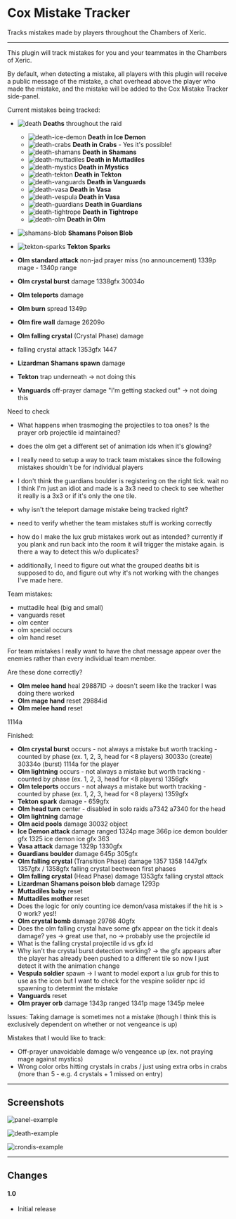 # Cox Mistake Tracker

Tracks mistakes made by players throughout the Chambers of Xeric.

---
This plugin will track mistakes for you and your teammates in the Chambers of Xeric.

By default, when detecting a mistake, all players with this plugin will receive a public message of the mistake, a chat
overhead above the player who made the mistake, and the mistake will be added to the Cox Mistake Tracker side-panel.

Current mistakes being tracked:

* ![death](src/main/resources/com/coxmistaketracker/death.png) **Deaths** throughout the raid
    * ![death-ice-demon](src/main/resources/com/coxmistaketracker/death-ice-demon.png) **Death in Ice Demon**
    * ![death-crabs](src/main/resources/com/coxmistaketracker/death-crabs.png) **Death in Crabs** - Yes it's possible!
    * ![death-shamans](src/main/resources/com/coxmistaketracker/death-shamans.png) **Death in Shamans**
    * ![death-muttadiles](src/main/resources/com/coxmistaketracker/death-muttadiles.png) **Death in Muttadiles**
    * ![death-mystics](src/main/resources/com/coxmistaketracker/death.png) **Death in Mystics**
    * ![death-tekton](src/main/resources/com/coxmistaketracker/death-tekton.png) **Death in Tekton**
    * ![death-vanguards](src/main/resources/com/coxmistaketracker/death-vanguards.png) **Death in Vanguards**
    * ![death-vasa](src/main/resources/com/coxmistaketracker/death-vasa.png) **Death in Vasa**
    * ![death-vespula](src/main/resources/com/coxmistaketracker/death-vasa.png) **Death in Vasa**
    * ![death-guardians](src/main/resources/com/coxmistaketracker/death-guardians.png) **Death in Guardians**
    * ![death-tightrope](src/main/resources/com/coxmistaketracker/death-tightrope.png) **Death in Tightrope**
    * ![death-olm](src/main/resources/com/coxmistaketracker/death-olm.png) **Death in Olm**
* ![shamans-blob](src/main/resources/com/coxmistaketracker/shamans-blob.png) **Shamans Poison Blob**
* ![tekton-sparks](src/main/resources/com/coxmistaketracker/death.png) **Tekton Sparks**


* **Olm standard attack** non-jad prayer miss (no announcement) 1339p mage - 1340p range


* **Olm crystal burst** damage 1338gfx 30034o

* **Olm teleports** damage 
* **Olm burn** spread 1349p
* **Olm fire wall** damage 26209o
* **Olm falling crystal** (Crystal Phase) damage
* falling crystal attack 1353gfx 1447


* **Lizardman Shamans spawn** damage

* **Tekton** trap underneath -> not doing this
* **Vanguards** off-prayer damage "I'm getting stacked out" -> not doing this


Need to check
* What happens when trasmoging the projectiles to toa ones? Is the prayer orb projectile id maintained?
* does the olm get a different set of animation ids when it's glowing?

* I really need to setup a way to track team mistakes since the following mistakes shouldn't be for individual players
* I don't think the guardians boulder is registering on the right tick. wait no I think I'm just an idiot and made is a 3x3
  need to check to see whether it really is a 3x3 or if it's only the one tile.

* why isn't the teleport damage mistake being tracked right?
* need to verify whether the team mistakes stuff is working correctly
* how do I make the lux grub mistakes work out as intended? currently if you plank and run back into the room
  it will trigger the mistake again. is there a way to detect this w/o duplicates?
* additionally, I need to figure out what the grouped deaths bit is supposed to do, and figure out why it's not
  working with the changes I've made here.


Team mistakes:
* muttadile heal (big and small)
* vanguards reset
* olm center
* olm special occurs
* olm hand reset

For team mistakes I really want to have the chat message appear over the enemies rather than every individual team member.


Are these done correctly?
* **Olm melee hand** heal 29887ID -> doesn't seem like the tracker I was doing there worked
* **Olm mage hand** reset 29884id
* **Olm melee hand** reset



1114a

Finished:
* **Olm crystal burst** occurs - not always a mistake but worth tracking - counted by phase (ex. 1, 2, 3, head for <8 players) 30033o (create) 30334o (burst) 1114a for the player
* **Olm lightning** occurs - not always a mistake but worth tracking - counted by phase (ex. 1, 2, 3, head for <8 players) 1356gfx
* **Olm teleports** occurs - not always a mistake but worth tracking - counted by phase (ex. 1, 2, 3, head for <8 players) 1359gfx
* **Tekton spark** damage - 659gfx
* **Olm head turn** center - disabled in solo raids a7342 a7340 for the head
* **Olm lightning** damage
* **Olm acid pools** damage 30032 object
* **Ice Demon attack** damage ranged 1324p mage 366p ice demon boulder gfx 1325 ice demon ice gfx 363
* **Vasa attack** damage 1329p 1330gfx
* **Guardians boulder** damage 645p 305gfx
* **Olm falling crystal** (Transition Phase) damage 1357 1358 1447gfx 1357gfx / 1358gfx falling crystal beetween first phases
* **Olm falling crystal** (Head Phase) damage 1353gfx falling crystal attack
* **Lizardman Shamans poison blob** damage 1293p
* **Muttadiles baby** reset
* **Muttadiles mother** reset
* Does the logic for only counting ice demon/vasa mistakes if the hit is > 0 work? yes!!
* **Olm crystal bomb** damage 29766 40gfx
* Does the olm falling crystal have some gfx appear on the tick it deals damage? yes -> great use that, no -> probably use the projectile id
* What is the falling crystal projectile id vs gfx id
* Why isn't the crystal burst detection working? -> the gfx appears after the player has already been pushed to a different tile so now I just detect it with the animation change
* **Vespula soldier** spawn -> I want to model export a lux grub for this to use as the icon but I want to check for the vespine solider npc id spawning to determint the mistake
* **Vanguards** reset
* **Olm prayer orb** damage 1343p ranged  1341p mage 1345p melee

Issues: Taking damage is sometimes not a mistake (though I think this is exclusively dependent on whether or not vengeance is up)

Mistakes that I would like to track:
* Off-prayer unavoidable damage w/o vengeance up (ex. not praying mage against mystics)
* Wrong color orbs hitting crystals in crabs / just using extra orbs in crabs (more than 5 - e.g. 4 crystals + 1 missed on entry)

---

## Screenshots

![panel-example](src/main/resources/com/coxmistaketracker/panel-example.png)

![death-example](src/main/resources/com/coxmistaketracker/death-example.png)

![crondis-example](src/main/resources/com/coxmistaketracker/crondis-example.png)

---

## Changes

#### 1.0

* Initial release